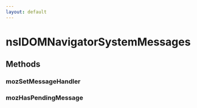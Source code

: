 ```yaml
---
layout: default
---
```


# nsIDOMNavigatorSystemMessages #

## Methods ##

### mozSetMessageHandler ###

### mozHasPendingMessage ###
